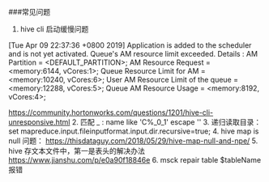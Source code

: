 ###常见问题
1. hive cli 启动缓慢问题

[Tue Apr 09 22:37:36 +0800 2019] Application is added to the scheduler and is not yet activated. Queue's AM resource limit exceeded. Details : AM Partition = <DEFAULT_PARTITION>; AM Resource Request = <memory:6144, vCores:1>; Queue Resource Limit for AM = <memory:10240, vCores:6>; User AM Resource Limit of the queue = <memory:12288, vCores:5>; Queue AM Resource Usage = <memory:8192, vCores:4>;

https://community.hortonworks.com/questions/1201/hive-cli-unresponsive.html
2. 匹配 _ : name like 'C%\_0\_1' escape '\'
3. 递归读取目录：      
	set mapreduce.input.fileinputformat.input.dir.recursive=true;
4. hive map is null 问题：
    https://thisdataguy.com/2018/05/29/hive-map-null-and-npe/
5. hive 存文本文件中，第一是表头的解决办法
    https://www.jianshu.com/p/e0a90f18846e
6. msck repair table $tableName 报错
   